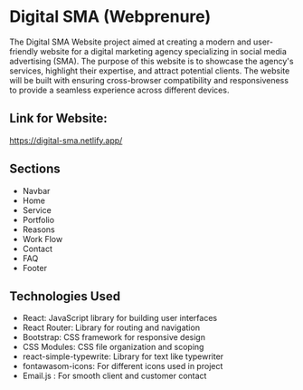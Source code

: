 # Digital SMA (Webprenure)

The Digital SMA Website project aimed at creating a modern and user-friendly website for a digital marketing agency specializing in social media advertising (SMA). The purpose of this website is to showcase the agency's services, highlight their expertise, and attract potential clients.
The website will be built with ensuring cross-browser compatibility and responsiveness to provide a seamless experience across different devices.

## Link for Website:
https://digital-sma.netlify.app/


## Sections
- Navbar
- Home
- Service
- Portfolio
- Reasons
- Work Flow
- Contact
- FAQ
- Footer


## Technologies Used

- React: JavaScript library for building user interfaces
- React Router: Library for routing and navigation
- Bootstrap: CSS framework for responsive design
- CSS Modules: CSS file organization and scoping
- react-simple-typewrite: Library for text like typewriter
- fontawasom-icons: For different icons used in project
- Email.js : For smooth client and customer contact

